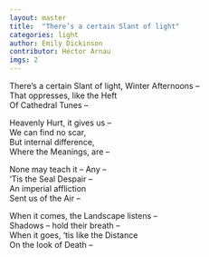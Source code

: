 ```yaml
---
layout: master
title:  "There’s a certain Slant of light"
categories: light
author: Emily Dickinson
contributor: Héctor Arnau
imgs: 2
---
```


There’s a certain Slant of light, 
Winter Afternoons –   
That oppresses, like the Heft  
Of Cathedral Tunes –   

Heavenly Hurt, it gives us –   
We can find no scar,  
But internal difference,  
Where the Meanings, are –   
 
None may teach it – Any –   
‘Tis the Seal Despair –   
An imperial affliction  
Sent us of the Air –   
 
When it comes, the Landscape listens –   
Shadows – hold their breath –   
When it goes, ‘tis like the Distance  
On the look of Death –   




